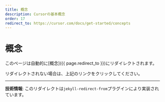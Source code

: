 ```yaml
---
title: 概念
description: Cursorの基本概念
order: 17
redirect_to: https://cursor.com/docs/get-started/concepts
---
```


<!-- このページはJekyllのリダイレクトプラグインにより自動的にリダイレクトされます -->

# 概念

このページは自動的に[概念]({{ page.redirect_to }})にリダイレクトされます。

リダイレクトされない場合は、上記のリンクをクリックしてください。

---

**技術情報**: このリダイレクトは`jekyll-redirect-from`プラグインにより実装されています。
